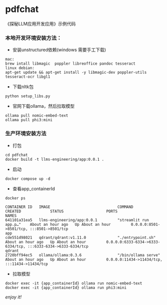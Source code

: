 # pdfchat
《探秘LLM应用开发应用》示例代码

### 本地开发环境安装方法：

* 安装unstructured依赖(windows 需要手工下载)
```
mac:
brew intall libmagic  poppler libreoffice pandoc tesseract
linux debian:
apt-get update && apt-get install -y libmagic-dev poppler-utils tesseract-ocr libgl1
```
* 下载nltk包
```
python setup_libs.py
```

* 官网下载ollama，然后拉取模型
```
ollama pull nomic-embed-text
ollama pull phi3:mini
```

### 生产环境安装方法

* 打包
``` 
cd pdfchat
docker build -t llms-engineering/app:0.0.1 .
```
* 启动
```
docker compose up -d
```
* 查看app_containerId
```
docker ps

CONTAINER ID   IMAGE                              COMMAND                   CREATED             STATUS                   PORTS                                                                                                          NAMES
641101a31ea5   llms-engineering/app:0.0.1         "streamlit run app.p…"    About an hour ago   Up About an hour         0.0.0.0:8501->8501/tcp, :::8501->8501/tcp                                                                      app
cde551d98021   qdrant/qdrant:v1.11.0              "./entrypoint.sh"         About an hour ago   Up About an hour         0.0.0.0:6333-6334->6333-6334/tcp, :::6333-6334->6333-6334/tcp                                                  qdrant
2720bff94ec5   ollama/ollama:0.3.6                "/bin/ollama serve"       About an hour ago   Up About an hour         0.0.0.0:11434->11434/tcp, :::11434->11434/tcp
```
* 拉取模型
```
docker exec -it {app_containerId} ollama run nomic-embed-text
docker exec -it {app_containerId} ollama run phi3:mini
```
*enjoy it!*
